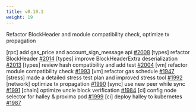 ```yaml
---
title: v0.10.1
weight: 19
---
```


Refactor BlockHeader and module compatibility check, optimize tx propagation

<!--more-->

[rpc] add gas_price and account_sign_message api [#2008](https://github.com/starcoinorg/starcoin/pull/2008)
[types] refactor BlockHeader [#2014](https://github.com/starcoinorg/starcoin/pull/2014)
[types] improve BlockHeaderExtra deserialization [#2013](https://github.com/starcoinorg/starcoin/pull/2013)
[types] review hash compatibility and add test [#2004](https://github.com/starcoinorg/starcoin/pull/2004)
[vm] refactor module compatibility check [#1993](https://github.com/starcoinorg/starcoin/pull/1993)
[vm] refactor gas schedule [#1947](https://github.com/starcoinorg/starcoin/pull/1947)
[stress] made a detailed stress test plan and improved stress tool [#1992](https://github.com/starcoinorg/starcoin/pull/1992)
[network] optimize tx propagation [#1990](https://github.com/starcoinorg/starcoin/pull/1990)
[sync] use new peer while sync [#1991](https://github.com/starcoinorg/starcoin/pull/1991)
[chain] optimize uncle block verification [#1984](https://github.com/starcoinorg/starcoin/pull/1984)
[ci] config node selector for halley & proxima pod [#1999](https://github.com/starcoinorg/starcoin/pull/1999)
[ci] deploy halley to kubernetes [#1987](https://github.com/starcoinorg/starcoin/pull/1987)
